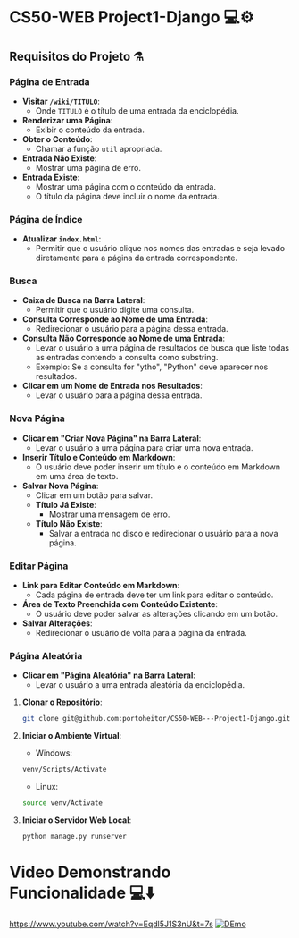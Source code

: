 # CS50-WEB Project1-Django 💻⚙️

## Requisitos do Projeto ⚗️

### Página de Entrada

- **Visitar `/wiki/TITULO`**:
  - Onde `TITULO` é o título de uma entrada da enciclopédia.
- **Renderizar uma Página**:
  - Exibir o conteúdo da entrada.
- **Obter o Conteúdo**:
  - Chamar a função `util` apropriada.
- **Entrada Não Existe**:
  - Mostrar uma página de erro.
- **Entrada Existe**:
  - Mostrar uma página com o conteúdo da entrada.
  - O título da página deve incluir o nome da entrada.

### Página de Índice

- **Atualizar `index.html`**:
  - Permitir que o usuário clique nos nomes das entradas e seja levado diretamente para a página da entrada correspondente.

### Busca

- **Caixa de Busca na Barra Lateral**:
  - Permitir que o usuário digite uma consulta.
- **Consulta Corresponde ao Nome de uma Entrada**:
  - Redirecionar o usuário para a página dessa entrada.
- **Consulta Não Corresponde ao Nome de uma Entrada**:
  - Levar o usuário a uma página de resultados de busca que liste todas as entradas contendo a consulta como substring.
  - Exemplo: Se a consulta for "ytho", "Python" deve aparecer nos resultados.
- **Clicar em um Nome de Entrada nos Resultados**:
  - Levar o usuário para a página dessa entrada.

### Nova Página

- **Clicar em "Criar Nova Página" na Barra Lateral**:
  - Levar o usuário a uma página para criar uma nova entrada.
- **Inserir Título e Conteúdo em Markdown**:
  - O usuário deve poder inserir um título e o conteúdo em Markdown em uma área de texto.
- **Salvar Nova Página**:
  - Clicar em um botão para salvar.
  - **Título Já Existe**:
    - Mostrar uma mensagem de erro.
  - **Título Não Existe**:
    - Salvar a entrada no disco e redirecionar o usuário para a nova página.

### Editar Página

- **Link para Editar Conteúdo em Markdown**:
  - Cada página de entrada deve ter um link para editar o conteúdo.
- **Área de Texto Preenchida com Conteúdo Existente**:
  - O usuário deve poder salvar as alterações clicando em um botão.
- **Salvar Alterações**:
  - Redirecionar o usuário de volta para a página da entrada.

### Página Aleatória

- **Clicar em "Página Aleatória" na Barra Lateral**:
  - Levar o usuário a uma entrada aleatória da enciclopédia.
 
1. **Clonar o Repositório**:
   ```bash
   git clone git@github.com:portoheitor/CS50-WEB---Project1-Django.git
   ```

2. **Iniciar o Ambiente Virtual**:
   - Windows:
   ```bash
   venv/Scripts/Activate
   ```
    - Linux:
   ```bash
   source venv/Activate
   ```

3. **Iniciar o Servidor Web Local**:
   ```bash
   python manage.py runserver
   ```

# Video Demonstrando Funcionalidade 💻⬇️
https://www.youtube.com/watch?v=Eqdl5J1S3nU&t=7s
[![DEmo](https://drive.google.com/uc?export=view&id=1R9h6OhwPua2yIpVxThIassYKoL9LmP6r)](https://www.youtube.com/watch?v=Eqdl5J1S3nU&t=7s)



